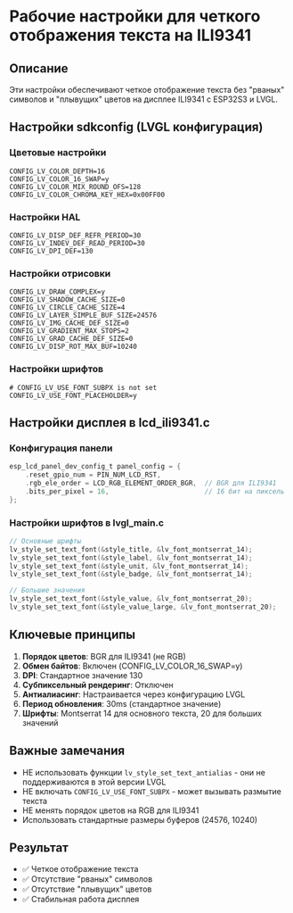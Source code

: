 # Рабочие настройки для четкого отображения текста на ILI9341

## Описание
Эти настройки обеспечивают четкое отображение текста без "рваных" символов и "плывущих" цветов на дисплее ILI9341 с ESP32S3 и LVGL.

## Настройки sdkconfig (LVGL конфигурация)

### Цветовые настройки
```
CONFIG_LV_COLOR_DEPTH=16
CONFIG_LV_COLOR_16_SWAP=y
CONFIG_LV_COLOR_MIX_ROUND_OFS=128
CONFIG_LV_COLOR_CHROMA_KEY_HEX=0x00FF00
```

### Настройки HAL
```
CONFIG_LV_DISP_DEF_REFR_PERIOD=30
CONFIG_LV_INDEV_DEF_READ_PERIOD=30
CONFIG_LV_DPI_DEF=130
```

### Настройки отрисовки
```
CONFIG_LV_DRAW_COMPLEX=y
CONFIG_LV_SHADOW_CACHE_SIZE=0
CONFIG_LV_CIRCLE_CACHE_SIZE=4
CONFIG_LV_LAYER_SIMPLE_BUF_SIZE=24576
CONFIG_LV_IMG_CACHE_DEF_SIZE=0
CONFIG_LV_GRADIENT_MAX_STOPS=2
CONFIG_LV_GRAD_CACHE_DEF_SIZE=0
CONFIG_LV_DISP_ROT_MAX_BUF=10240
```

### Настройки шрифтов
```
# CONFIG_LV_USE_FONT_SUBPX is not set
CONFIG_LV_USE_FONT_PLACEHOLDER=y
```

## Настройки дисплея в lcd_ili9341.c

### Конфигурация панели
```c
esp_lcd_panel_dev_config_t panel_config = {
    .reset_gpio_num = PIN_NUM_LCD_RST,
    .rgb_ele_order = LCD_RGB_ELEMENT_ORDER_BGR,  // BGR для ILI9341
    .bits_per_pixel = 16,                        // 16 бит на пиксель
};
```

### Настройки шрифтов в lvgl_main.c
```c
// Основные шрифты
lv_style_set_text_font(&style_title, &lv_font_montserrat_14);
lv_style_set_text_font(&style_label, &lv_font_montserrat_14);
lv_style_set_text_font(&style_unit, &lv_font_montserrat_14);
lv_style_set_text_font(&style_badge, &lv_font_montserrat_14);

// Большие значения
lv_style_set_text_font(&style_value, &lv_font_montserrat_20);
lv_style_set_text_font(&style_value_large, &lv_font_montserrat_20);
```

## Ключевые принципы

1. **Порядок цветов**: BGR для ILI9341 (не RGB)
2. **Обмен байтов**: Включен (CONFIG_LV_COLOR_16_SWAP=y)
3. **DPI**: Стандартное значение 130
4. **Субпиксельный рендеринг**: Отключен
5. **Антиалиасинг**: Настраивается через конфигурацию LVGL
6. **Период обновления**: 30ms (стандартное значение)
7. **Шрифты**: Montserrat 14 для основного текста, 20 для больших значений

## Важные замечания

- НЕ использовать функции `lv_style_set_text_antialias` - они не поддерживаются в этой версии LVGL
- НЕ включать `CONFIG_LV_USE_FONT_SUBPX` - может вызывать размытие текста
- НЕ менять порядок цветов на RGB для ILI9341
- Использовать стандартные размеры буферов (24576, 10240)

## Результат
- ✅ Четкое отображение текста
- ✅ Отсутствие "рваных" символов
- ✅ Отсутствие "плывущих" цветов
- ✅ Стабильная работа дисплея
